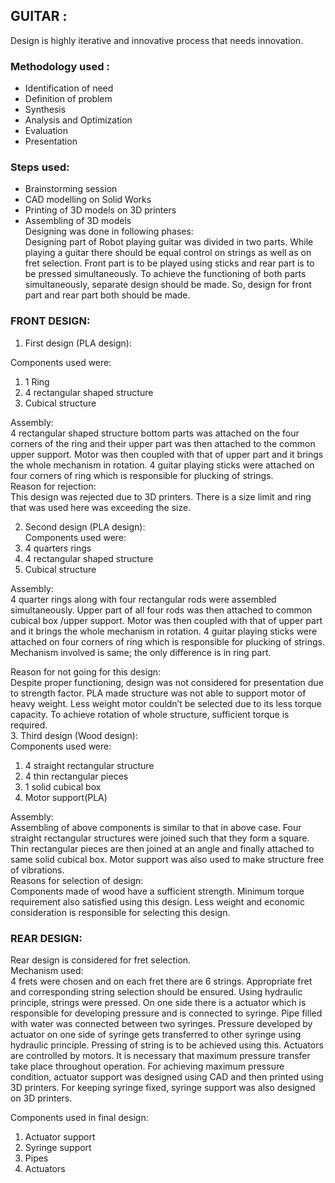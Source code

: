 ## GUITAR :
Design is highly iterative and innovative process that needs innovation.
### Methodology used :                 
* Identification of need                 
* Definition of problem                 
* Synthesis                                 
* Analysis and Optimization        
* Evaluation
* Presentation
 ### Steps used:
 * Brainstorming session
 * CAD modelling on Solid Works
 * Printing of 3D models on 3D printers
 * Assembling of 3D models<br />
Designing was done in following phases:<br />
Designing part of Robot playing guitar was divided in two parts. While playing a guitar there should be equal control on strings as well as on fret selection. Front part is to be played using sticks and rear part is to be pressed simultaneously.
To achieve the functioning of both parts simultaneously, separate design   should be made. So, design for front part and rear part both should be made.<br />

### FRONT DESIGN:<br />

1. First design (PLA design):<br />

Components used were:<br />
1. 1 Ring
2. 4 rectangular shaped structure
3. Cubical structure

Assembly:<br />
4 rectangular shaped structure bottom parts was attached on the four corners of the ring and their upper part was then attached to the common upper support. Motor was then coupled with that of upper part and it brings the whole mechanism in rotation.
4 guitar playing sticks were attached on four corners of ring which is responsible for plucking of strings.<br />
Reason for rejection:<br />
This design was rejected due to 3D printers. There is a size limit and ring that was used here was exceeding the size.<br />

2. Second design (PLA design):<br />
Components used were:<br />
1. 4 quarters rings<br />
2. 4 rectangular shaped structure<br />
3. Cubical structure<br />

Assembly:<br />
4 quarter rings along with four rectangular rods were assembled simultaneously. Upper part of all four rods was then attached to common cubical box /upper support. Motor was then coupled with that of upper part and it brings the whole mechanism in rotation.
4 guitar playing sticks were attached on four corners of ring which is responsible for plucking of strings. Mechanism involved is same; the only difference is in ring part.<br />

Reason for not going for this design:<br />
Despite proper functioning, design was not considered for presentation due to strength factor. PLA made structure was not able to support motor of heavy weight. Less weight motor couldn’t be selected due to its less torque capacity. To achieve rotation of whole structure, sufficient torque is required.<br />
3. Third design (Wood design):<br />
Components used were:<br />
1. 4 straight rectangular structure<br />
2. 4 thin rectangular pieces<br />
3. 1 solid cubical box<br />
4. Motor support(PLA)<br />

Assembly:<br />
Assembling of above components is similar to that in above case. Four straight rectangular structures were joined such that they form a square. Thin rectangular pieces are then joined at an angle and finally attached to same solid cubical box. Motor support was also used to make structure free of vibrations.<br />
Reasons for selection of design:<br />
Components made of wood have a sufficient strength. Minimum torque requirement also satisfied
using this design. Less weight and economic consideration is responsible for selecting this design.

### REAR DESIGN:<br />
Rear design is considered for fret selection.<br />
Mechanism used:<br />
4 frets were chosen and on each fret there are 6 strings. Appropriate fret and corresponding string selection should be ensured. Using hydraulic principle, strings were pressed. On one side there is a actuator which is responsible for developing pressure and is connected to syringe. Pipe filled with water was connected between two syringes. Pressure developed by actuator on one side of syringe gets transferred to other syringe using hydraulic principle. Pressing of string is to be achieved using this. Actuators are controlled by motors. It is necessary that maximum pressure transfer take place throughout operation. For achieving maximum pressure condition, actuator support was designed using CAD and then printed using 3D printers. For keeping syringe fixed, syringe support was also designed on 3D printers.<br />


Components used in final design:<br />
1. Actuator support<br />
2. Syringe support<br />
3. Pipes<br />
4. Actuators<br />



                                       
